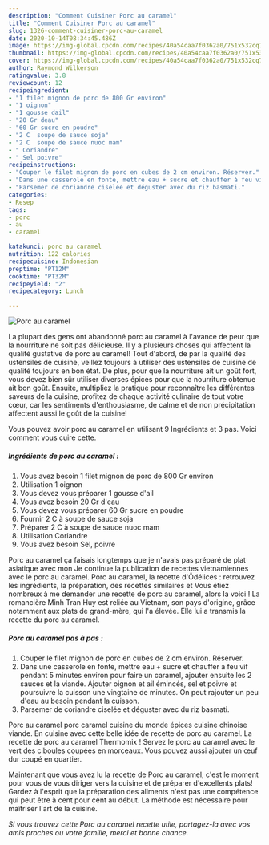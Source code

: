 ```yaml
---
description: "Comment Cuisiner Porc au caramel"
title: "Comment Cuisiner Porc au caramel"
slug: 1326-comment-cuisiner-porc-au-caramel
date: 2020-10-14T08:34:45.486Z
image: https://img-global.cpcdn.com/recipes/40a54caa7f0362a0/751x532cq70/porc-au-caramel-photo-principale-de-la-recette.jpg
thumbnail: https://img-global.cpcdn.com/recipes/40a54caa7f0362a0/751x532cq70/porc-au-caramel-photo-principale-de-la-recette.jpg
cover: https://img-global.cpcdn.com/recipes/40a54caa7f0362a0/751x532cq70/porc-au-caramel-photo-principale-de-la-recette.jpg
author: Raymond Wilkerson
ratingvalue: 3.8
reviewcount: 12
recipeingredient:
- "1 filet mignon de porc de 800 Gr environ"
- "1 oignon"
- "1 gousse dail"
- "20 Gr deau"
- "60 Gr sucre en poudre"
- "2 C  soupe de sauce soja"
- "2 C  soupe de sauce nuoc mam"
- " Coriandre"
- " Sel poivre"
recipeinstructions:
- "Couper le filet mignon de porc en cubes de 2 cm environ. Réserver."
- "Dans une casserole en fonte, mettre eau + sucre et chauffer à feu vif pendant 5 minutes environ pour faire un caramel, ajouter ensuite les 2 sauces et la viande. Ajouter oignon et ail émincés, sel et poivre et poursuivre la cuisson une vingtaine de minutes. On peut rajouter un peu d&#39;eau au besoin pendant la cuisson."
- "Parsemer de coriandre ciselée et déguster avec du riz basmati."
categories:
- Resep
tags:
- porc
- au
- caramel

katakunci: porc au caramel 
nutrition: 122 calories
recipecuisine: Indonesian
preptime: "PT12M"
cooktime: "PT32M"
recipeyield: "2"
recipecategory: Lunch

---
```



![Porc au caramel](https://img-global.cpcdn.com/recipes/40a54caa7f0362a0/751x532cq70/porc-au-caramel-photo-principale-de-la-recette.jpg)

La plupart des gens ont abandonné porc au caramel à l'avance de peur que la nourriture ne soit pas délicieuse. Il y a plusieurs choses qui affectent la qualité gustative de porc au caramel! Tout d'abord, de par la qualité des ustensiles de cuisine, veillez toujours à utiliser des ustensiles de cuisine de qualité toujours en bon état. De plus, pour que la nourriture ait un goût fort, vous devez bien sûr utiliser diverses épices pour que la nourriture obtenue ait bon goût. Ensuite, multipliez la pratique pour reconnaître les différentes saveurs de la cuisine, profitez de chaque activité culinaire de tout votre cœur, car les sentiments d'enthousiasme, de calme et de non précipitation affectent aussi le goût de la cuisine!

<!--inarticleads1-->

Vous pouvez avoir porc au caramel en utilisant 9 Ingrédients et 3 pas. Voici comment vous cuire cette.

##### Ingrédients de porc au caramel :

1. Vous avez besoin 1 filet mignon de porc de 800 Gr environ
1. Utilisation 1 oignon
1. Vous devez vous préparer 1 gousse d&#39;ail
1. Vous avez besoin 20 Gr d&#39;eau
1. Vous devez vous préparer 60 Gr sucre en poudre
1. Fournir 2 C à soupe de sauce soja
1. Préparer 2 C à soupe de sauce nuoc mam
1. Utilisation  Coriandre
1. Vous avez besoin  Sel, poivre


Porc au caramel ça faisais longtemps que je n&#39;avais pas préparé de plat asiatique avec mon Je continue la publication de recettes vietnamiennes avec le porc au caramel. Porc au caramel, la recette d&#39;Ôdélices : retrouvez les ingrédients, la préparation, des recettes similaires et Vous étiez nombreux à me demander une recette de porc au caramel, alors la voici ! La romancière Minh Tran Huy est reliée au Vietnam, son pays d&#39;origine, grâce notamment aux plats de grand-mère, qui l&#39;a élevée. Elle lui a transmis la recette du porc au caramel. 

<!--inarticleads2-->

##### Porc au caramel pas à pas :

1. Couper le filet mignon de porc en cubes de 2 cm environ. Réserver.
1. Dans une casserole en fonte, mettre eau + sucre et chauffer à feu vif pendant 5 minutes environ pour faire un caramel, ajouter ensuite les 2 sauces et la viande. Ajouter oignon et ail émincés, sel et poivre et poursuivre la cuisson une vingtaine de minutes. On peut rajouter un peu d&#39;eau au besoin pendant la cuisson.
1. Parsemer de coriandre ciselée et déguster avec du riz basmati.


Porc au caramel porc caramel cuisine du monde épices cuisine chinoise viande. En cuisine avec cette belle idée de recette de porc au caramel. La recette de porc au caramel Thermomix ! Servez le porc au caramel avec le vert des ciboules coupées en morceaux. Vous pouvez aussi ajouter un œuf dur coupé en quartier. 

<!--inarticleads1-->

<p>
Maintenant que vous avez lu la recette de Porc au caramel, c'est le moment pour vous de vous diriger vers la cuisine et de préparer d'excellents plats! Gardez à l'esprit que la préparation des aliments n'est pas une compétence qui peut être à cent pour cent au début. La méthode est nécessaire pour maîtriser l'art de la cuisine.
</p>

<p>
<i>Si vous trouvez cette Porc au caramel recette utile, partagez-la avec vos amis proches ou votre famille, merci et bonne chance.</i>
</p>

